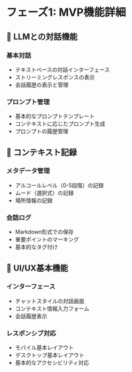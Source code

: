# フェーズ1: MVP機能詳細

## 💬 LLMとの対話機能

### 基本対話
- テキストベースの対話インターフェース
- ストリーミングレスポンスの表示
- 会話履歴の表示と管理

### プロンプト管理
- 基本的なプロンプトテンプレート
- コンテキストに応じたプロンプト生成
- プロンプトの履歴管理

## 📝 コンテキスト記録

### メタデータ管理
- アルコールレベル（0-5段階）の記録
- ムード（選択式）の記録
- 場所情報の記録

### 会話ログ
- Markdown形式での保存
- 重要ポイントのマーキング
- 基本的なタグ付け

## 🎨 UI/UX基本機能

### インターフェース
- チャットスタイルの対話画面
- コンテキスト情報入力フォーム
- 会話履歴表示

### レスポンシブ対応
- モバイル基本レイアウト
- デスクトップ基本レイアウト
- 基本的なアクセシビリティ対応 